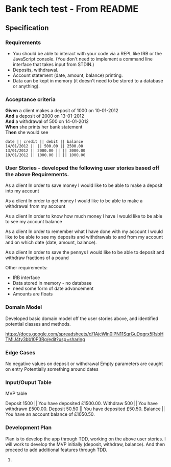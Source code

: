 # Bank tech test - From README

## Specification

### Requirements

* You should be able to interact with your code via a REPL like IRB or the JavaScript console.  (You don't need to implement a command line interface that takes input from STDIN.)
* Deposits, withdrawal.
* Account statement (date, amount, balance) printing.
* Data can be kept in memory (it doesn't need to be stored to a database or anything).

### Acceptance criteria

**Given** a client makes a deposit of 1000 on 10-01-2012  
**And** a deposit of 2000 on 13-01-2012  
**And** a withdrawal of 500 on 14-01-2012  
**When** she prints her bank statement  
**Then** she would see

```
date || credit || debit || balance
14/01/2012 || || 500.00 || 2500.00
13/01/2012 || 2000.00 || || 3000.00
10/01/2012 || 1000.00 || || 1000.00
```

### User Stories - developed the following user stories based off the above Requirements.

As a client
In order to save money
I would like to be able to make a deposit into my account


As a client
In order to get money
I would like to be able to make a withdrawal from my account

As a client
In order to know how much money I have
I would like to be able to see my account balance

As a client
In order to remember what I have done with my account
I would like to be able to see my deposits and withdrawals to and from my account and on which date (date, amount, balance).

As a client
In order to save the pennys
I would like to be able to deposit and withdraw fractions of a pound

Other requirements:
- IRB interface
- Data stored in memory - no database
- need some form of date advancement
- Amounts are floats

### Domain Model

Developed basic domain model off the user stories above, and identified potential classes and methods.

https://docs.google.com/spreadsheets/d/1AjcWln0lPN11SqrGuDqgrx5RsbHTMIJ4ty3bb10P3Rg/edit?usp=sharing

### Edge Cases

No negative values on deposit or withdrawal
Empty parameters are caught on entry
Potentially something around dates

### Input/Ouput Table

MVP table

Deposit 1500 || You have deposited £1500.00.
Withdraw 500 || You have withdrawn £500.00.
Deposit 50.50 || You have deposited £50.50.
Balance || You have an account balance of £1050.50.


### Development Plan

Plan is to develop the app through TDD, working on the above user stories.
I will work to develop the MVP initially (deposit, withdraw, balance). And then proceed to add additional features through TDD.


1. 
